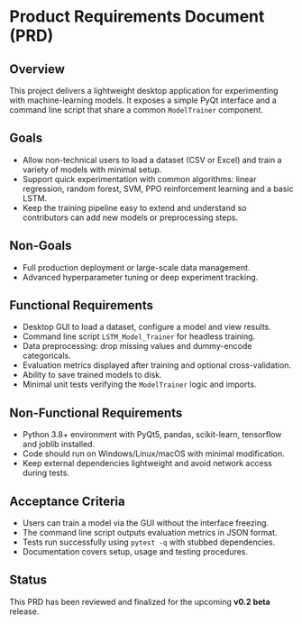 # Product Requirements Document (PRD)

## Overview
This project delivers a lightweight desktop application for experimenting with machine-learning models. It exposes a simple PyQt interface and a command line script that share a common `ModelTrainer` component.

## Goals
- Allow non-technical users to load a dataset (CSV or Excel) and train a variety of models with minimal setup.
- Support quick experimentation with common algorithms: linear regression, random forest, SVM, PPO reinforcement learning and a basic LSTM.
- Keep the training pipeline easy to extend and understand so contributors can add new models or preprocessing steps.

## Non-Goals
- Full production deployment or large-scale data management.
- Advanced hyperparameter tuning or deep experiment tracking.

## Functional Requirements
- Desktop GUI to load a dataset, configure a model and view results.
- Command line script `LSTM_Model_Trainer` for headless training.
- Data preprocessing: drop missing values and dummy-encode categoricals.
- Evaluation metrics displayed after training and optional cross-validation.
- Ability to save trained models to disk.
- Minimal unit tests verifying the `ModelTrainer` logic and imports.

## Non-Functional Requirements
- Python 3.8+ environment with PyQt5, pandas, scikit-learn, tensorflow and joblib installed.
- Code should run on Windows/Linux/macOS with minimal modification.
- Keep external dependencies lightweight and avoid network access during tests.

## Acceptance Criteria
- Users can train a model via the GUI without the interface freezing.
- The command line script outputs evaluation metrics in JSON format.
- Tests run successfully using `pytest -q` with stubbed dependencies.
- Documentation covers setup, usage and testing procedures.

## Status
This PRD has been reviewed and finalized for the upcoming **v0.2 beta** release.

